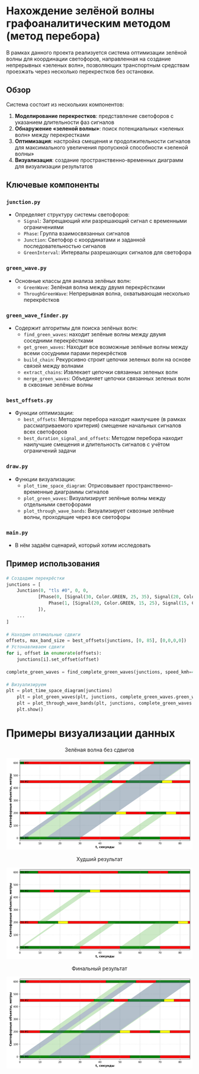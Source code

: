 # Нахождение зелёной волны графоаналитическим методом (метод перебора)


В рамках данного проекта реализуется система оптимизации зелёной волны для координации светофоров, направленная на создание непрерывных «зеленых волн», позволяющих транспортным средствам проезжать через несколько перекрестков без остановки.



## Обзор

Система состоит из нескольких компонентов:

1. **Моделирование перекрестков**: представление светофоров с указанием длительности фаз сигналов
2. **Обнаружение «зеленой волны»**: поиск потенциальных «зеленых волн» между перекрестками
3. **Оптимизация**: настройка смещения и продолжительности сигналов для максимального увеличения пропускной способности «зеленой волны»
4. **Визуализация**: создание пространственно-временных диаграмм для визуализации результатов

## Ключевые компоненты

### `junction.py`
- Определяет структуру системы светофоров:
  - `Signal`: Запрещающий или разрешающий сигнал с временными ограничениями
  - `Phase`: Группа взаимосвязанных сигналов
  - `Junction`: Светофор с координатами и заданной последовательностью сигналов
  - `GreenInterval`: Интервалы разрешающих сигналов для светофора

### `green_wave.py`
- Основные классы для анализа зелёных волн:
  - `GreenWave`: Зелёная волна между двумя перекрёстками
  - `ThroughGreenWave`: Непрерывная волна, охватывающая несколько перекрёстков

### `green_wave_finder.py`
- Содержит алгоритмы для поиска зелёных волн:
  - `find_green_waves`: находит зелёные волны между двумя соседними перекрёстками
  - `get_green_waves`: Находит все возможные зелёные волны между всеми сосудними парами перекрёстков
  - `build_chain`: Рекурсивно строит цепочки зеленых волн на основе связей между волнами
  - `extract_chains`: Извлекает цепочки связанных зеленых волн
  - `merge_green_waves`: Объединяет цепочки связанных зеленых волн в сквозные зелёные волны


### `best_offsets.py`
- Функции оптимизации:
  - `best_offsets`: Методом перебора находит наилучшее (в рамках рассматриваемого критерия) смещение начальных сигналов всех светофоров
  - `best_duration_signal_and_offsets`: Методом перебора находит наилучшие смещения и длительность сигналов с учётом ограничений задачи


### `draw.py`
- Функции визуализации:
  - `plot_time_space_diagram`: Отрисовывает пространственно-временные диаграммы сигналов
  - `plot_green_waves`: Визуализирует зелёные волны между отдельными светофорами 
  - `plot_through_wave_bands`: Визуализирует сквозные зелёные волны, проходящие через все светофоры

### `main.py`
- В нём задаём сценарий, который хотим исследовать

## Пример использования

```python
# Создадим перекрёстки
junctions = [
    Junction(0, "tls #0", 0, 0,
            [Phase(0, [Signal(30, Color.GREEN, 25, 35), Signal(20, Color.RED, 20, 20)]),
                Phase(1, [Signal(20, Color.GREEN, 15, 25), Signal(15, Color.RED, 15, 15)])
            ]),
    ...
]

# Находим оптимальные сдвиги
offsets, max_band_size = best_offsets(junctions, [0, 85], [0,0,0,0])
# Устонавливаем сдвиги
for i, offset in enumerate(offsets):
    junctions[i].set_offset(offset)
    
complete_green_waves = find_complete_green_waves(junctions, speed_kmh=40)

# Визуализируем
plt = plot_time_space_diagram(junctions)
    plt = plot_green_waves(plt, junctions, complete_green_waves.green_waves)
    plt = plot_through_wave_bands(plt, junctions, complete_green_waves.chained_green_waves)
    plt.show()
```

# Примеры визуализации данных

<center>
Зелёная волна без сдвигов
</center>

![Зелёная волна без сдвигов](images/Without_changing_the_signal_duration.png)

<center>
Худший результат
</center>

![Худший результат](images/awfully.png)

<center>
Финальный результат
</center>

![Финальный результат](images/Final.png)